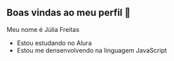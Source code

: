 ## Boas vindas ao meu perfil 🖤

Meu nome é Júlia Freitas

- Estou estudando no Alura
- Estou me densenvolvendo na linguagem JavaScript
